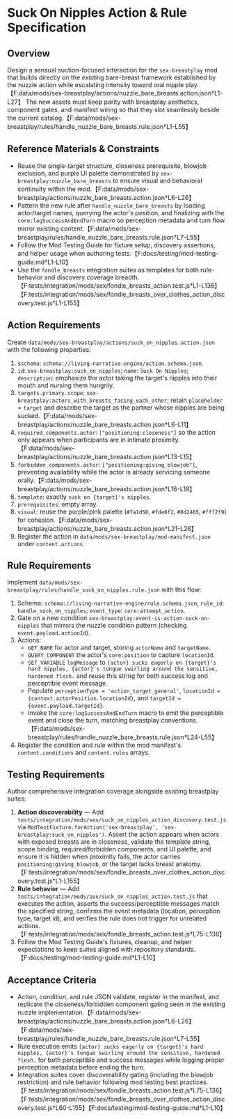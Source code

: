 # Suck On Nipples Action & Rule Specification

## Overview

Design a sensual suction-focused interaction for the `sex-breastplay` mod that builds directly on the existing bare-breast framework established by the nuzzle action while escalating intensity toward oral nipple play.【F:data/mods/sex-breastplay/actions/nuzzle_bare_breasts.action.json†L1-L27】 The new assets must keep parity with breastplay aesthetics, component gates, and manifest wiring so that they slot seamlessly beside the current catalog.【F:data/mods/sex-breastplay/rules/handle_nuzzle_bare_breasts.rule.json†L1-L55】

## Reference Materials & Constraints

- Reuse the single-target structure, closeness prerequisite, blowjob exclusion, and purple UI palette demonstrated by `sex-breastplay:nuzzle_bare_breasts` to ensure visual and behavioral continuity within the mod.【F:data/mods/sex-breastplay/actions/nuzzle_bare_breasts.action.json†L6-L26】
- Pattern the new rule after `handle_nuzzle_bare_breasts` by loading actor/target names, querying the actor's position, and finalizing with the `core:logSuccessAndEndTurn` macro so perception metadata and turn flow mirror existing content.【F:data/mods/sex-breastplay/rules/handle_nuzzle_bare_breasts.rule.json†L7-L55】
- Follow the Mod Testing Guide for fixture setup, discovery assertions, and helper usage when authoring tests.【F:docs/testing/mod-testing-guide.md†L1-L10】
- Use the `fondle_breasts` integration suites as templates for both rule-behavior and discovery coverage breadth.【F:tests/integration/mods/sex/fondle_breasts_action.test.js†L1-L136】【F:tests/integration/mods/sex/fondle_breasts_over_clothes_action_discovery.test.js†L1-L155】

## Action Requirements

Create `data/mods/sex-breastplay/actions/suck_on_nipples.action.json` with the following properties:

1. `$schema`: `schema://living-narrative-engine/action.schema.json`.
2. `id`: `sex-breastplay:suck_on_nipples`; `name`: `Suck On Nipples`; `description`: emphasize the actor taking the target's nipples into their mouth and nursing them hungrily.
3. `targets.primary.scope`: `sex-breastplay:actors_with_breasts_facing_each_other`; retain `placeholder` = `target` and describe the target as the partner whose nipples are being sucked.【F:data/mods/sex-breastplay/actions/nuzzle_bare_breasts.action.json†L6-L11】
4. `required_components.actor`: `["positioning:closeness"]` so the action only appears when participants are in intimate proximity.【F:data/mods/sex-breastplay/actions/nuzzle_bare_breasts.action.json†L13-L15】
5. `forbidden_components.actor`: `["positioning:giving_blowjob"]`, preventing availability while the actor is already servicing someone orally.【F:data/mods/sex-breastplay/actions/nuzzle_bare_breasts.action.json†L16-L18】
6. `template`: exactly `suck on {target}'s nipples`.
7. `prerequisites`: empty array.
8. `visual`: reuse the purple/pink palette (`#7a1d58`, `#fde6f2`, `#8d2465`, `#fff2f9`) for cohesion.【F:data/mods/sex-breastplay/actions/nuzzle_bare_breasts.action.json†L21-L26】
9. Register the action in `data/mods/sex-breastplay/mod-manifest.json` under `content.actions`.

## Rule Requirements

Implement `data/mods/sex-breastplay/rules/handle_suck_on_nipples.rule.json` with this flow:

1. Schema: `schema://living-narrative-engine/rule.schema.json`; `rule_id`: `handle_suck_on_nipples`; `event_type`: `core:attempt_action`.
2. Gate on a new condition `sex-breastplay:event-is-action-suck-on-nipples` that mirrors the nuzzle condition pattern (checking `event.payload.actionId`).
3. Actions:
   - `GET_NAME` for actor and target, storing `actorName` and `targetName`.
   - `QUERY_COMPONENT` the actor's `core:position` to capture `locationId`.
   - `SET_VARIABLE` `logMessage` to `{actor} sucks eagerly on {target}'s hard nipples, {actor}'s tongue swirling around the sensitive, hardened flesh.` and reuse this string for both success log and perceptible event message.
   - Populate `perceptionType = 'action_target_general'`, `locationId = {context.actorPosition.locationId}`, and `targetId = {event.payload.targetId}`.
   - Invoke the `core:logSuccessAndEndTurn` macro to emit the perceptible event and close the turn, matching breastplay conventions.【F:data/mods/sex-breastplay/rules/handle_nuzzle_bare_breasts.rule.json†L24-L55】
4. Register the condition and rule within the mod manifest's `content.conditions` and `content.rules` arrays.

## Testing Requirements

Author comprehensive integration coverage alongside existing breastplay suites:

1. **Action discoverability** — Add `tests/integration/mods/sex/suck_on_nipples_action_discovery.test.js` via `ModTestFixture.forAction('sex-breastplay', 'sex-breastplay:suck_on_nipples')`. Assert the action appears when actors with exposed breasts are in closeness, validate the template string, scope binding, required/forbidden components, and UI palette, and ensure it is hidden when proximity fails, the actor carries `positioning:giving_blowjob`, or the target lacks breast anatomy.【F:tests/integration/mods/sex/fondle_breasts_over_clothes_action_discovery.test.js†L1-L155】
2. **Rule behavior** — Add `tests/integration/mods/sex/suck_on_nipples_action.test.js` that executes the action, asserts the success/perceptible messages match the specified string, confirms the event metadata (location, perception type, target id), and verifies the rule does not trigger for unrelated actions.【F:tests/integration/mods/sex/fondle_breasts_action.test.js†L75-L136】
3. Follow the Mod Testing Guide's fixtures, cleanup, and helper expectations to keep suites aligned with repository standards.【F:docs/testing/mod-testing-guide.md†L1-L10】

## Acceptance Criteria

- Action, condition, and rule JSON validate, register in the manifest, and replicate the closeness/forbidden component gating seen in the existing nuzzle implementation.【F:data/mods/sex-breastplay/actions/nuzzle_bare_breasts.action.json†L6-L26】【F:data/mods/sex-breastplay/rules/handle_nuzzle_bare_breasts.rule.json†L7-L55】
- Rule execution emits `{actor} sucks eagerly on {target}'s hard nipples, {actor}'s tongue swirling around the sensitive, hardened flesh.` for both perceptible and success messages while logging proper perception metadata before ending the turn.
- Integration suites cover discoverability gating (including the blowjob restriction) and rule behavior following mod testing best practices.【F:tests/integration/mods/sex/fondle_breasts_action.test.js†L75-L136】【F:tests/integration/mods/sex/fondle_breasts_over_clothes_action_discovery.test.js†L60-L155】【F:docs/testing/mod-testing-guide.md†L1-L10】
